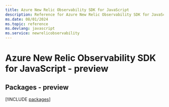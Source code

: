 ```yaml
---
title: Azure New Relic Observability SDK for JavaScript
description: Reference for Azure New Relic Observability SDK for JavaScript
ms.date: 08/01/2024
ms.topic: reference
ms.devlang: javascript
ms.service: newrelicobservability
---
```

# Azure New Relic Observability SDK for JavaScript - preview
## Packages - preview
[!INCLUDE [packages](new-relic-observability-index.md)]